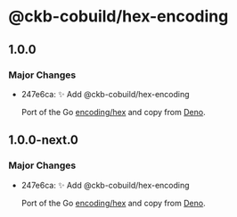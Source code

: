# @ckb-cobuild/hex-encoding

## 1.0.0

### Major Changes

- 247e6ca: :sparkles: Add @ckb-cobuild/hex-encoding

  Port of the Go [encoding/hex](https://github.com/golang/go/blob/go1.12.5/src/encoding/hex/hex.go) and copy from [Deno](https://github.com/denoland/deno_std/blob/main/encoding/hex.ts).

## 1.0.0-next.0

### Major Changes

- 247e6ca: :sparkles: Add @ckb-cobuild/hex-encoding

  Port of the Go [encoding/hex](https://github.com/golang/go/blob/go1.12.5/src/encoding/hex/hex.go) and copy from [Deno](https://github.com/denoland/deno_std/blob/main/encoding/hex.ts).
